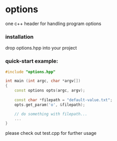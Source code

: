 # options
one c++ header for handling program options

### installation
drop options.hpp into your project

### quick-start example:

```cpp
#include "options.hpp"

int main (int argc, char *argv[])
{
    const options opts(argc, argv);
    
    const char *filepath = "default-value.txt";
    opts.get_param('o', &filepath);

    // do something with filepath...
    ...
}
```

please check out test.cpp for further usage

